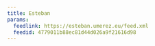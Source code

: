 ```yaml
---
title: Esteban
params:
  feedlink: https://esteban.umerez.eu/feed.xml
  feedid: 4779011b88ec81d44d026a9f21616d98
---
```

